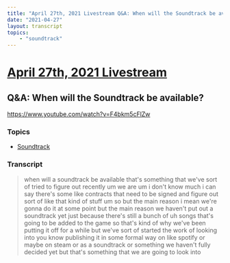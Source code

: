 ```yaml
---
title: "April 27th, 2021 Livestream Q&A: When will the Soundtrack be available?"
date: "2021-04-27"
layout: transcript
topics:
    - "soundtrack"
---
```

# [April 27th, 2021 Livestream](../2021-04-27.md)
## Q&A: When will the Soundtrack be available?
https://www.youtube.com/watch?v=F4bkm5cFlZw

### Topics
* [Soundtrack](../topics/soundtrack.md)

### Transcript

> when will a soundtrack be available that's something that we've sort of tried to figure out recently um we are um i don't know much i can say there's some like contracts that need to be signed and figure out sort of like that kind of stuff um so but the main reason i mean we're gonna do it at some point but the main reason we haven't put out a soundtrack yet just because there's still a bunch of uh songs that's going to be added to the game so that's kind of why we've been putting it off for a while but we've sort of started the work of looking into you know publishing it in some formal way on like spotify or maybe on steam or as a soundtrack or something we haven't fully decided yet but that's something that we are going to look into
